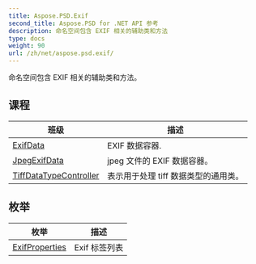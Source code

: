 ```yaml
---
title: Aspose.PSD.Exif
second_title: Aspose.PSD for .NET API 参考
description: 命名空间包含 EXIF 相关的辅助类和方法
type: docs
weight: 90
url: /zh/net/aspose.psd.exif/
---
```

命名空间包含 EXIF 相关的辅助类和方法。

## 课程

| 班级 | 描述 |
| --- | --- |
| [ExifData](./exifdata/) | EXIF 数据容器. |
| [JpegExifData](./jpegexifdata/) | jpeg 文件的 EXIF 数据容器。 |
| [TiffDataTypeController](./tiffdatatypecontroller/) | 表示用于处理 tiff 数据类型的通用类。 |
## 枚举

| 枚举 | 描述 |
| --- | --- |
| [ExifProperties](./exifproperties/) | Exif 标签列表 |



